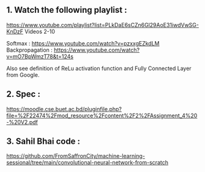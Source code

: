 ## 1. Watch the following playlist :
https://www.youtube.com/playlist?list=PLkDaE6sCZn6Gl29AoE31iwdVwSG-KnDzF
Videos 2-10

Softmax : https://www.youtube.com/watch?v=pzxxgEZkdLM \
Backpropagation : https://www.youtube.com/watch?v=mO7BpWmzT78&t=124s

Also see definition of ReLu activation function and Fully Connected Layer from Google.

## 2. Spec :
https://moodle.cse.buet.ac.bd/pluginfile.php?file=%2F22474%2Fmod_resource%2Fcontent%2F2%2FAssignment_4%20-%20V2.pdf

## 3. Sahil Bhai code :
https://github.com/FromSaffronCity/machine-learning-sessional/tree/main/convolutional-neural-network-from-scratch

